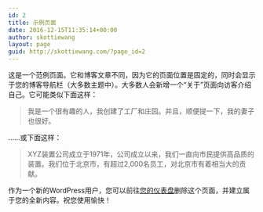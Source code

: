 ```yaml
---
id: 2
title: 示例页面
date: 2016-12-15T11:35:14+00:00
author: skottiewang
layout: page
guid: http://skottiewang.com/?page_id=2
---
```

这是一个范例页面。它和博客文章不同，因为它的页面位置是固定的，同时会显示于您的博客导航栏（大多数主题中）。大多数人会新增一个“关于”页面向访客介绍自己。它可能类似下面这样：

> 我是一个很有趣的人，我创建了工厂和庄园。并且，顺便提一下，我的妻子也很好。

……或下面这样：

> XYZ装置公司成立于1971年，公司成立以来，我们一直向市民提供高品质的装置。我们位于北京市，有超过2,000名员工，对北京市有着相当大的贡献。

作为一个新的WordPress用户，您可以前往[您的仪表盘](http://skottiewang.com/wp-admin/)删除这个页面，并建立属于您的全新内容。祝您使用愉快！